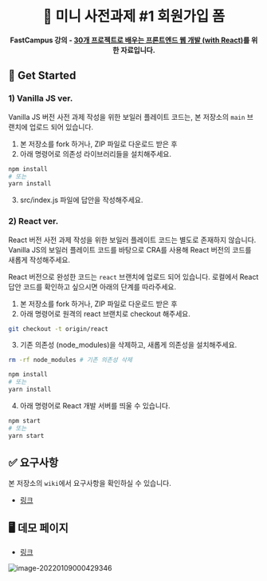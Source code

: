 <div align="center">
  <h1>
     🐻 미니 사전과제 #1 회원가입 폼
  </h1>
  <strong>FastCampus 강의 - <a href="https://fastcampus.co.kr/dev_online_fefinal">30개 프로젝트로 배우는
프론트엔드 웹 개발 (with React)</a>를 위한 자료입니다.</strong>
</div>

## 📑 Get Started

### 1) Vanilla JS ver.

Vanilla JS 버전 사전 과제 작성을 위한 보일러 플레이트 코드는, 본 저장소의 `main` 브랜치에 업로드 되어 있습니다.

1. 본 저장소를 fork 하거나, ZIP 파일로 다운로드 받은 후
2. 아래 명령어로 의존성 라이브러리들을 설치해주세요.

```bash
npm install
# 또는
yarn install
```

3. src/index.js 파일에 답안을 작성해주세요.

### 2) React ver.

React 버전 사전 과제 작성을 위한 보일러 플레이트 코드는 별도로 존재하지 않습니다. Vanilla JS의 보일러 플레이트 코드를 바탕으로 CRA를 사용해 React 버전의 코드를 새롭게 작성해주세요. 

React 버전으로 완성한 코드는 `react` 브랜치에 업로드 되어 있습니다. 로컬에서 React 답안 코드를 확인하고 싶으시면 아래의 단계를 따라주세요.

1. 본 저장소를 fork 하거나, ZIP 파일로 다운로드 받은 후
2. 아래 명령어로 원격의 react 브랜치로 checkout 해주세요.

```bash
git checkout -t origin/react
```

3. 기존 의존성 (node_modules)을 삭제하고, 새롭게 의존성을 설치해주세요.

```bash
rm -rf node_modules # 기존 의존성 삭제

npm install
# 또는
yarn install
```

4. 아래 명령어로 React 개발 서버를 띄울 수 있습니다.

```bash
npm start
# 또는
yarn start
```

## ✅ 요구사항

본 저장소의 `wiki`에서 요구사항을 확인하실 수 있습니다.

-   [링크](https://github.com/hanameee/mini-signup-form/wiki/%08요구사항)

## 🖥 데모 페이지

-   [링크](https://hanameee.github.io/mini-signup-form/src)

![image-20220109000429346](https://user-images.githubusercontent.com/25149664/148650652-a2caabcf-d7d4-457d-ae78-7e4b9a8d8a40.png)
